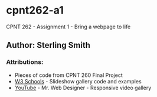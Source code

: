 # cpnt262-a1
CPNT 262 - Assignment 1 - Bring a webpage to life

## Author: Sterling Smith

### Attributions:
- Pieces of code from CPNT 260 Final Project
- [W3 Schools](https://www.w3schools.com/howto/howto_js_slideshow.asp) - Slideshow gallery code and examples
- [YouTube](https://www.youtube.com/watch?v=z3Y5gJWmVVU) - Mr. Web Designer - Responsive video gallery